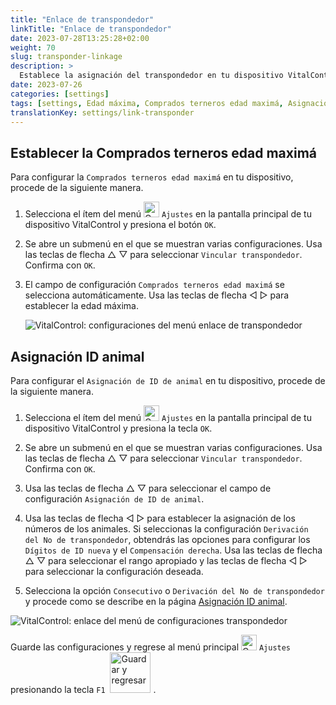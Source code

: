 ```yaml
---
title: "Enlace de transpondedor"
linkTitle: "Enlace de transpondedor"
date: 2023-07-28T13:25:28+02:00
weight: 70
slug: transponder-linkage
description: >
  Establece la asignación del transpondedor en tu dispositivo VitalControl.
date: 2023-07-26
categories: [settings]
tags: [settings, Edad máxima, Comprados terneros edad maximá, Asignación ID animal]
translationKey: settings/link-transponder
---
```

## Establecer la Comprados terneros edad maximá
Para configurar la `Comprados terneros edad maximá` en tu dispositivo, procede de la siguiente manera.

1. Selecciona el ítem del menú <img src="/icons/gear.svg" width="25" align="bottom" alt="Configuraciones" /> `Ajustes` en la pantalla principal de tu dispositivo VitalControl y presiona el botón `OK`.

2. Se abre un submenú en el que se muestran varias configuraciones. Usa las teclas de flecha △ ▽ para seleccionar `Vincular transpondedor`. Confirma con `OK`.

3. El campo de configuración `Comprados terneros edad maximá` se selecciona automáticamente. Usa las teclas de flecha ◁ ▷ para establecer la edad máxima.

    ![VitalControl: configuraciones del menú enlace de transpondedor](../images/maximumage.png "Comprados terneros edad maximá")

## Asignación ID animal

Para configurar el `Asignación de ID de animal` en tu dispositivo, procede de la siguiente manera.

1. Selecciona el ítem del menú <img src="/icons/gear.svg" width="25" align="bottom" alt="Configuraciones" /> `Ajustes` en la pantalla principal de tu dispositivo VitalControl y presiona la tecla `OK`.

2. Se abre un submenú en el que se muestran varias configuraciones. Usa las teclas de flecha △ ▽ para seleccionar `Vincular transpondedor`. Confirma con `OK`.

3. Usa las teclas de flecha △ ▽ para seleccionar el campo de configuración `Asignación de ID de animal`.

4. Usa las teclas de flecha ◁ ▷ para establecer la asignación de los números de los animales. Si seleccionas la configuración `Derivación del No de transpondedor`, obtendrás las opciones para configurar los `Dígitos de ID nueva` y el `Compensación derecha`. Usa las teclas de flecha △ ▽ para seleccionar el rango apropiado y las teclas de flecha ◁ ▷ para seleccionar la configuración deseada.

5. Selecciona la opción `Consecutivo` o `Derivación del No de transpondedor` y procede como se describe en la página [Asignación ID animal](../animal-registration/#asignación-de-id-de-animal).

![VitalControl: enlace del menú de configuraciones transpondedor](../images/assignmentanimalid.png "Asignación de ID de animal")

Guarde las configuraciones y regrese al menú principal <img src="/icons/gear.svg" width="25" align="bottom" alt="Configuraciones" /> `Ajustes` presionando la tecla `F1` &nbsp;<img src="/icons/footer/save_exit.svg" width="65" align="bottom" alt="Guardar y regresar" />&nbsp;.

